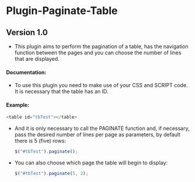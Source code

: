 # Plugin-Paginate-Table

Version 1.0
------------------

- This plugin aims to perform the pagination of a table, has the navigation function between the pages and you can choose the number of lines that are displayed.

#### Documentation:

- To use this plugin you need to make use of your CSS and SCRIPT code. It is necessary that the table has an ID.

#### Example:

  ```javascript
  <table id="tbTest"></table>
  ```
- And it is only necessary to call the PAGINATE function and, if necessary, pass the desired number of lines per page as parameters, by default there is 5 (five) rows:

  ```javascript
  $("#tbTest").paginate();
  ```


- You can also choose which page the table will begin to display:

  ```javascript
  $("#tbTest").paginate(5, 2);
  ```
     
